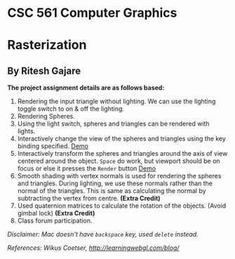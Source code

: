 # CSC 561 Computer Graphics
# Rasterization
## By Ritesh Gajare

**The project assignment details are as follows based:**

1. Rendering the input triangle without lighting.
We can use the lighting toggle switch to on & off the lighting.
2. Rendering Spheres.
3. Using the light switch, spheres and triangles can be rendered with lights.
4. Interactively change the view of the spheres and triangles using the key binding specified. [Demo](https://plus.google.com/100523281871704763068/posts/PqhFxaEn4zq)
5. Interactively transform the spheres and triangles around the axis of view centered around the object. `Space` do work, but viewport should be on focus or else it presses the `Render` button  [Demo](https://plus.google.com/100523281871704763068/posts/UA19zzVTaHa)
6. Smooth shading with vertex normals is used for rendering the spheres and triangles. During lighting, we use these normals rather than the normal of the triangles. This is same as calculating the normal by subtracting the vertex from centre. **(Extra Credit)**
7. Used quaternion matrices to calculate the rotation of the objects. (Avoid gimbal lock) **(Extra Credit)**
8. Class forum participation.

_Disclaimer: Mac doesn't have `backspace` key, used `delete` instead._

_References: Wikus Coetser, http://learningwebgl.com/blog/_
